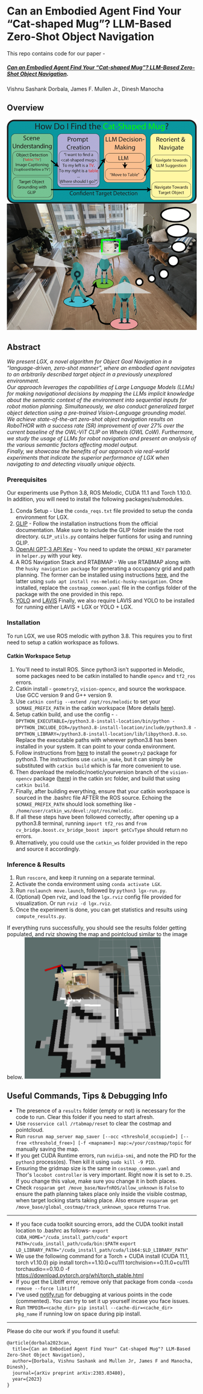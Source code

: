 # Can an Embodied Agent Find Your “Cat-shaped Mug”? LLM-Based Zero-Shot Object Navigation

This repo contains code for our paper - 
##### [**Can an Embodied Agent Find Your “Cat-shaped Mug”? LLM-Based Zero-Shot Object Navigation**](https://arxiv.org/pdf/2303.03480.pdf). 
Vishnu Sashank Dorbala, James F. Mullen Jr., Dinesh Manocha

## Overview

<img src="https://github.com/vdorbala/LGX/blob/master/images/lgx.png">

## Abstract
*We present LGX, a novel algorithm for Object
Goal Navigation in a “language-driven, zero-shot manner”,
where an embodied agent navigates to an arbitrarily described
target object in a previously unexplored environment. <br> 
Our approach leverages the capabilities of Large Language Models
(LLMs) for making navigational decisions by mapping the
LLMs implicit knowledge about the semantic context of the
environment into sequential inputs for robot motion planning.
Simultaneously, we also conduct generalized target object detection 
using a pre-trained Vision-Language grounding model. <br>
We achieve state-of-the-art zero-shot object navigation results
on RoboTHOR with a success rate (SR) improvement of over
27% over the current baseline of the OWL-ViT CLIP on Wheels
(OWL CoW). Furthermore, we study the usage of LLMs for
robot navigation and present an analysis of the various semantic
factors affecting model output. <br> Finally, we showcase the benefits
of our approach via real-world experiments that indicate the
superior performance of LGX when navigating to and detecting
visually unique objects.*

### Prerequisites

Our experiments use Python 3.8, ROS Melodic, CUDA 11.1 and Torch 1.10.0. In addition, you will need to install the following packages/submodules.
1. Conda Setup -
    Use the `conda_reqs.txt` file provided to setup the conda environment for LGX.
2. [GLIP](https://github.com/microsoft/GLIP) - 
    Follow the installation instructions from the official documentation. Make sure to include the GLIP folder inside the root directory.
    `GLIP_utils.py` contains helper funtions for using and running GLIP.
3. [OpenAI GPT-3 API Key](https://platform.openai.com/) - 
    You need to update the `OPENAI_KEY` parameter in `helper.py` with your key.
4. A ROS Navigation Stack and RTABMAP - 
    We use RTABMAP along with the `husky navigation package` for generating a occupancy grid and path planning. The former can be installed using instructions [here](https://github.com/introlab/rtabmap/wiki/Installation), and the latter using `sudo apt install ros-melodic-husky-navigation`. Once installed, replace the `costmap_common.yaml` file in the configs folder of the package with the one provided in this repo.
5. [YOLO](https://github.com/ultralytics/yolov5) and [LAVIS](https://github.com/salesforce/LAVIS)
    Finally, we also require LAVIS and YOLO to be installed for running either LAVIS + LGX or YOLO + LGX.

### Installation
To run LGX, we use ROS melodic with python 3.8. This requires you to first need to setup a catkin workspace as follows.
 #### Catkin Workspace Setup
 1. You'll need to install ROS. Since python3 isn't supported in Melodic, some packages need to be catkin installed to handle `opencv` and `tf2_ros` errors.
 2. Catkin install - `geometry2`, `vision-opencv`, and source the workspace. Use GCC version 9 and G++ version 9.
 3. Use `catkin config --extend /opt/ros/melodic` to set your `$CMAKE_PREFIX_PATH` in the catkin workspace (More details [here](https://catkin-tools.readthedocs.io/en/latest/verbs/catkin_config.html)).
 4. Setup catkin build, and use the config - 
 `-DPYTHON_EXECUTABLE=/python3.8-install-location/bin/python -DPYTHON_INCLUDE_DIR=/python3.8-install-location/include/python3.8 -DPYTHON_LIBRARY=/python3.8-install-location/lib/libpython3.8.so`. 
 Replace the executable paths with wherever python3.8 has been installed in  your system. It can point to your conda environment.
 5. Follow instructions from [here](https://answers.ros.org/question/326226/importerror-dynamic-module-does-not-define-module-export-function-pyinit__tf2/?answer=326302#post-id-326302) to install the `geometry2` package for python3. The instructions use `catkin_make`, but it can simply be substituted with `catkin build` which is far more convenient to use.
 6. Then download the melodic/noetic/yourversion branch of the `vision-opencv` package ([here](https://github.com/ros-perception/vision_opencv)) in the catkin src folder, and build that using `catkin build`.
 7. Finally, after building everything, ensure that your catkin workspace is sourced in the .bashrc file AFTER the ROS source. Echoing the `$CMAKE_PREFIX_PATH` should look something like - `/home/user/catkin_ws/devel:/opt/ros/melodic`.
 8. If all these steps have been followed correctly, after opening up a python3.8 terminal, running `import tf2_ros` and `from cv_bridge.boost.cv_bridge_boost import getCvType` should return no errors.
 9. Alternatively, you could use the `catkin_ws` folder provided in the repo and source it accordingly.
 
 ### Inference & Results

 1. Run `roscore`, and keep it running on a separate terminal.
 2. Activate the conda environment using `conda activate LGX`.
 3. Run  `roslaunch move.launch`, followed by `python3 lgx-run.py`. 
 4. (Optional) Open rviz, and load the `lgx.rviz` config file provided for visualization. Or run `rviz -d lgx.rviz`.
 5. Once the experiment is done, you can get statistics and results using `compute_results.py`.

 If everything runs successfully, you should see the results folder getting populated, and rviz showing the map and pointcloud similar to the image below.
 <img src="https://github.com/vdorbala/LGX/blob/master/images/example_costmap.png">

 ## Useful Commands, Tips & Debugging Info

 - The presence of a `results` folder (empty or not) is necessary for the code to run. Clear this folder if you need to start afresh.
 - Use `rosservice call /rtabmap/reset` to clear the costmap and pointcloud.
 - Run `rosrun map_server map_saver [--occ <threshold_occupied>] [--free <threshold_free>] [-f <mapname>] map:=/your/costmap/topic` for manually saving the map.
- If you get CUDA Runtime errors, run `nvidia-smi`, and note the PID for the `python3` process(es). Then kill it using `sudo kill -9 PID`.
 - Ensuring the gridmap size is the same in `costmap_common.yaml` and Thor's `locobot controller` is very important. Right now it is set to `0.25`. If you change this value, make sure you change it in both places.
 - Check `rosparam get /move_base/NavfnROS/allow_unknown` is `False` to ensure the path planning takes place only inside the visible costmap, when target locking starts taking place. Also ensure `rosparam get /move_base/global_costmap/track_unknown_space` returns `True`.
***
 - If you face cuda toolkit sourcing errors, add the CUDA toolkit install location to .bashrc as follows- 
 `export CUDA_HOME="/cuda_install_path/cuda"`
 `export PATH=/cuda_install_path/cuda/bin:$PATH`
 `export LD_LIBRARY_PATH="/cuda_install_path/cuda/lib64:$LD_LIBRARY_PATH"`
 - We use the following command for a Torch + CUDA install (CUDA 11.1, torch v1.10.0)
 pip install torch\==1.10.0+cu111 torchvision\==0.11.0+cu111 torchaudio\==0.10.0 -f https://download.pytorch.org/whl/torch_stable.html
 - If you get the Libtiff error, remove only that package from conda -`conda remove --force libtiff`
 - I've used [notify.run](https://notify.run/) for debugging at various points in the code (commented). You can try to set it up yourself incase you face issues.
 - Run `TMPDIR=<cache_dir> pip install --cache-dir=<cache_dir> pkg_name` if running low on space during pip install.
***

Please do cite our work if you found it useful:

```
@article{dorbala2023can,
  title={Can an Embodied Agent Find Your" Cat-shaped Mug"? LLM-Based Zero-Shot Object Navigation},
  author={Dorbala, Vishnu Sashank and Mullen Jr, James F and Manocha, Dinesh},
  journal={arXiv preprint arXiv:2303.03480},
  year={2023}
}
```
